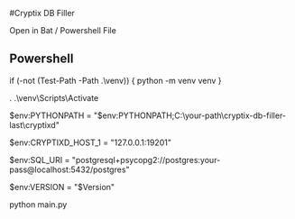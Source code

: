 #Cryptix DB Filler

Open in Bat / Powershell File

## Powershell

if (-not (Test-Path -Path .\venv)) {
    python -m venv venv
}

. .\venv\Scripts\Activate

$env:PYTHONPATH = "$env:PYTHONPATH;C:\your-path\cryptix-db-filler-last\cryptixd"

$env:CRYPTIXD_HOST_1 = "127.0.0.1:19201"

$env:SQL_URI = "postgresql+psycopg2://postgres:your-pass@localhost:5432/postgres"

$env:VERSION = "$Version"

python main.py

